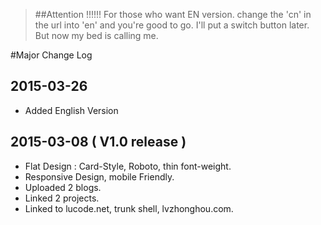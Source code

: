 >##Attention !!!!!!
>For those who want EN version. change the 'cn' in the url into 'en' and you're good to go. I'll put a switch button later. But now my bed is calling me.

#Major Change Log

## 2015-03-26
- Added English Version

## 2015-03-08 ( V1.0 release )
- Flat Design : Card-Style, Roboto, thin font-weight.
- Responsive Design, mobile Friendly.
- Uploaded 2 blogs.
- Linked 2 projects.
- Linked to lucode.net, trunk shell, lvzhonghou.com.